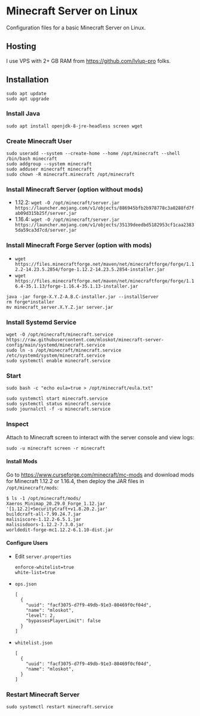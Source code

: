 # Minecraft Server on Linux

Configuration files for a basic Minecraft Server on Linux.

## Hosting

I use VPS with 2+ GB RAM from https://github.com/lvlup-pro folks.

## Installation

```
sudo apt update
sudo apt upgrade
```

### Install Java

```
sudo apt install openjdk-8-jre-headless screen wget
```

### Create Minecraft User
```
sudo useradd --system --create-home --home /opt/minecraft --shell /bin/bash minecraft
sudo addgroup --system minecraft
sudo adduser minecraft minecraft
sudo chown -R minecraft.minecraft /opt/minecraft
```

### Install Minecraft Server (option without mods)

- 1.12.2: `wget -O /opt/minecraft/server.jar https://launcher.mojang.com/v1/objects/886945bfb2b978778c3a0288fd7fab09d315b25f/server.jar`
- 1.16.4: `wget -O /opt/minecraft/server.jar https://launcher.mojang.com/v1/objects/35139deedbd5182953cf1caa23835da59ca3d7cd/server.jar`

### Install Minecraft Forge Server (option with mods)

- `wget https://files.minecraftforge.net/maven/net/minecraftforge/forge/1.12.2-14.23.5.2854/forge-1.12.2-14.23.5.2854-installer.jar`
- `wget https://files.minecraftforge.net/maven/net/minecraftforge/forge/1.16.4-35.1.13/forge-1.16.4-35.1.13-installer.jar`

```
java -jar forge-X.Y.Z-A.B.C-installer.jar --installServer
rm forge*installer
mv minecraft_server.X.Y.Z.jar server.jar
```

### Install Systemd Service

```
wget -O /opt/minecraft/minecraft.service https://raw.githubusercontent.com/mloskot/minecraft-server-config/main/systemd/minecraft.service
sudo ln -s /opt/minecraft/minecraft.service /etc/systemd/system/minecraft.service
sudo systemctl enable minecraft.service
```

### Start

```
sudo bash -c "echo eula=true > /opt/minecraft/eula.txt"
```

```
sudo systemctl start minecraft.service
sudo systemctl status minecraft.service
sudo journalctl -f -u minecraft.service
```

### Inspect

Attach to Minecraft screen to interact with the server console and view logs:

```
sudo -u minecraft screen -r minecraft
```


#### Install Mods

Go to https://www.curseforge.com/minecraft/mc-mods and download mods for Minecraft 1.12.2 or 1.16.4, then deploy the JAR files in `/opt/minecraft/mods`:

```
$ ls -1 /opt/minecraft/mods/
Xaeros_Minimap_20.29.0_Forge_1.12.jar
'[1.12.2]+SecurityCraft+v1.8.20.2.jar'
buildcraft-all-7.99.24.7.jar
malisiscore-1.12.2-6.5.1.jar
malisisdoors-1.12.2-7.3.0.jar
worldedit-forge-mc1.12.2-6.1.10-dist.jar
```

#### Configure Users

- Edit `server.properties`

  ```
  enforce-whitelist=true
  white-list=true
  ```

- `ops.json`

  ```
  [
    {
      "uuid": "facf3075-d7f9-49db-91e3-80469f0cf04d",
      "name": "mloskot",
      "level": 2,
      "bypassesPlayerLimit": false
    }
  ]
  ```

- `whitelist.json`

  ```
  [
    {
      "uuid": "facf3075-d7f9-49db-91e3-80469f0cf04d",
      "name": "mloskot",
    }
  ]
  ```

### Restart Minecraft Server

```
sudo systemctl restart minecraft.service
```
